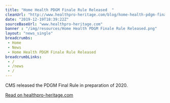 ```yaml
--- 
title: "Home Health PDGM Finale Rule Released  "
cleanUrl: "http://www.healthpro-heritage.com/blog/home-health-pdgm-finale-rule-released"
date: "2019-12-19T18:39:22Z"
sourceBaseUrl: "www.healthpro-heritage.com"
banner : "/img/resources/Home Health PDGM Finale Rule Released.png"
layout: "news_single"
breadcrumbs:
 - Home
 - News
 - Home Health PDGM Finale Rule Released
breadcrumbLinks:
 - / 
 - /news
 - / 
---
```

CMS released the PDGM Final Rule in preparation of 2020.  
  
[Read on healthpro-heritage.com](http://www.healthpro-heritage.com/blog/home-health-pdgm-finale-rule-released)
